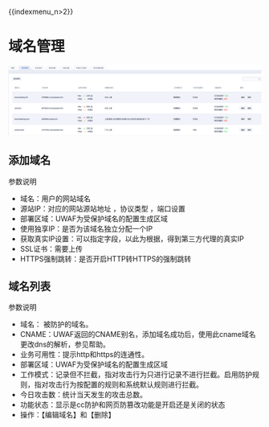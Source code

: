 {{indexmenu_n>2}}

# 域名管理

![waf43.png](/images/opintro/waf43.png)

## 添加域名

参数说明

  - 域名：用户的网站域名
  - 源站IP：对应的网站源站地址 ，协议类型 ，端口设置
  - 部署区域：UWAF为受保护域名的配置生成区域
  - 使用独享IP：是否为该域名独立分配一个IP
  - 获取真实IP设置：可以指定字段，以此为根据，得到第三方代理的真实IP
  - SSL证书：需要上传
  - HTTPS强制跳转：是否开启HTTP转HTTPS的强制跳转

## 域名列表

参数说明

  - 域名： 被防护的域名。
  - CNAME：UWAF返回的CNAME别名，添加域名成功后，使用此cname域名更改dns的解析，参见帮助。
  - 业务可用性：提示http和https的连通性。
  - 部署区域：UWAF为受保护域名的配置生成区域
  - 工作模式：记录但不拦截，指对攻击行为只进行记录不进行拦截。启用防护规则，指对攻击行为按配置的规则和系统默认规则进行拦截。
  - 今日攻击数：统计当天发生的攻击总数。
  - 功能状态：显示是cc防护和网页防篡改功能是开启还是关闭的状态
  - 操作：【编辑域名】和【删除】
